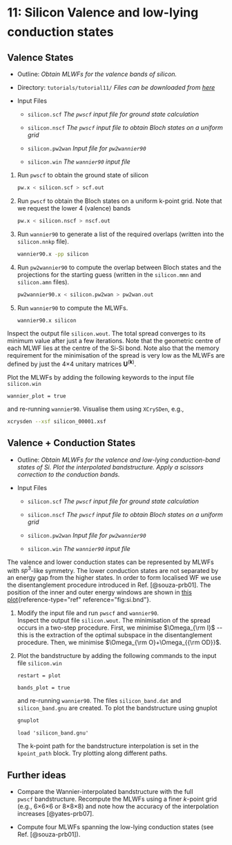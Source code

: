 # 11: Silicon &#151; Valence and low-lying conduction states

## Valence States

- Outline: *Obtain MLWFs for the valence bands of silicon.*

- Directory: `tutorials/tutorial11/` *Files can be downloaded from [here](https://github.com/wannier-developers/wannier90/tree/develop/tutorials/tutorial11)*

- Input Files

    - `silicon.scf` *The `pwscf` input file for ground
        state calculation*

    - `silicon.nscf` *The `pwscf` input file to obtain
        Bloch states on a uniform grid*

    - `silicon.pw2wan` *Input file for `pw2wannier90`*

    - `silicon.win` *The `wannier90` input file*

1. Run `pwscf` to obtain the ground state of silicon

    ```bash title="Terminal"
    pw.x < silicon.scf > scf.out
    ```

2. Run `pwscf` to obtain the Bloch states on a uniform
    k-point grid. Note that we request the lower 4 (valence) bands

    ```bash title="Terminal"
    pw.x < silicon.nscf > nscf.out
    ```

3. Run `wannier90` to generate a list of the required overlaps (written
    into the `silicon.nnkp` file).

    ```bash title="Terminal"
    wannier90.x -pp silicon
    ```

4. Run `pw2wannier90` to compute the overlap between Bloch states and
    the projections for the starting guess (written in the `silicon.mmn`
    and `silicon.amn` files).

    ```bash title="Terminal"
    pw2wannier90.x < silicon.pw2wan > pw2wan.out
    ```

5. Run `wannier90` to compute the MLWFs.

    ```bash title="Terminal"
    wannier90.x silicon
    ```

Inspect the output file `silicon.wout`. The total spread converges to
its minimum value after just a few iterations. Note that the geometric
centre of each MLWF lies at the centre of the Si-Si bond. Note also that
the memory requirement for the minimisation of the spread is very low as
the MLWFs are defined by just the 4$\times$4 unitary
matrices $\mathbf{U}^{(\mathbf{k})}$.

Plot the MLWFs by adding the following keywords to the input file
`silicon.win`

```vi title="Input file"
wannier_plot = true
```

and re-running `wannier90`. Visualise them using `XCrySDen`, e.g.,

```bash title="Terminal"
xcrysden --xsf silicon_00001.xsf
```

## Valence + Conduction States

- Outline: *Obtain MLWFs for the valence and low-lying conduction-band
    states of Si. Plot the interpolated bandstructure. Apply a scissors
    correction to the conduction bands.*

- Input Files

    - `silicon.scf` *The `pwscf` input file for ground
        state calculation*

    - `silicon.nscf` *The `pwscf` input file to obtain
        Bloch states on a uniform grid*

    - `silicon.pw2wan` *Input file for `pw2wannier90`*

    - `silicon.win` *The `wannier90` input file*

The valence and lower conduction states can be represented by MLWFs with
$sp^3$-like symmetry. The lower conduction states are not separated by
an energy gap from the higher states. In order to form localised WF we
use the disentanglement procedure introduced in Ref. [@souza-prb01]. The
position of the inner and outer energy windows are shown in
[this plot](tutorial_3.md#fig:si.bnd){reference-type="ref" reference="fig:si.bnd"}.

1. Modify the input file and run `pwscf` and `wannier90`.\
    Inspect the output file `silicon.wout`. The minimisation of the
    spread occurs in a two-step procedure. First, we minimise
    $\Omega_{\rm
      I}$ -- this is the extraction of the optimal subspace in the
    disentanglement procedure. Then, we minimise $\Omega_{\rm
      O}+\Omega_{{\rm OD}}$.

2. Plot the bandstructure by adding the following commands to the input
    file `silicon.win`

    ```vi title="Input file"
    restart = plot
    
    bands_plot = true
    ```

    and re-running `wannier90`. The files `silicon_band.dat` and
    `silicon_band.gnu` are created. To plot the bandstructure using
    gnuplot

    ```bash title="Terminal"
    gnuplot
    ```

    ```gnuplot title="Gnuplot shell"
    load 'silicon_band.gnu'
    ```

    The k-point path for the bandstructure interpolation is set in the
    `kpoint_path` block. Try plotting along different paths.

## Further ideas

- Compare the Wannier-interpolated bandstructure with the full
    `pwscf` bandstructure. Recompute the MLWFs using a finer
    $k$-point grid (e.g.,
    6$\times$6$\times$6 or
    8$\times$8$\times$8) and note how
    the accuracy of the interpolation increases [@yates-prb07].

- Compute four MLWFs spanning the low-lying conduction states (see
    Ref. [@souza-prb01]).
